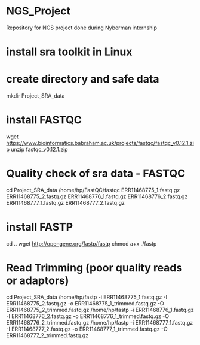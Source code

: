 # NGS_Project
Repository for NGS project done during Nyberman internship

# install sra toolkit in Linux


# create directory and safe data
mkdir Project_SRA_data

# install FASTQC
wget https://www.bioinformatics.babraham.ac.uk/projects/fastqc/fastqc_v0.12.1.zip
unzip fastqc_v0.12.1.zip

# Quality check of sra data - FASTQC
cd Project_SRA_data
/home/hp/FastQC/fastqc ERR11468775_1.fastq.gz ERR11468775_2.fastq.gz ERR11468776_1.fastq.gz ERR11468776_2.fastq.gz ERR11468777_1.fastq.gz ERR11468777_2.fastq.gz 

# install FASTP
cd ..
wget http://opengene.org/fastp/fastp
chmod a+x ./fastp

# Read Trimming (poor quality reads or adaptors)
cd Project_SRA_data
/home/hp/fastp -i ERR11468775_1.fastq.gz -I ERR11468775_2.fastq.gz -o ERR11468775_1_trimmed.fastq.gz -O ERR11468775_2_trimmed.fastq.gz
/home/hp/fastp -i ERR11468776_1.fastq.gz -I ERR11468776_2.fastq.gz -o ERR11468776_1_trimmed.fastq.gz -O ERR11468776_2_trimmed.fastq.gz
/home/hp/fastp -i ERR11468777_1.fastq.gz -I ERR11468777_2.fastq.gz -o ERR11468777_1_trimmed.fastq.gz -O ERR11468777_2_trimmed.fastq.gz


